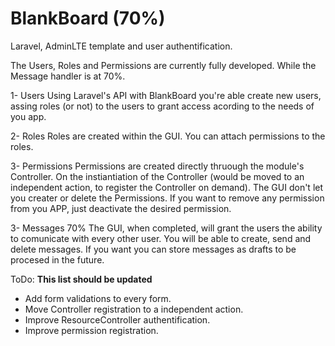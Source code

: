 # BlankBoard (70%)
Laravel, AdminLTE template and user authentification.

The Users, Roles and Permissions are currently fully developed. While the Message handler is at 70%.

1- Users
Using Laravel's API with BlankBoard you're able create new users, assing roles (or not) to the users to grant access acording to the needs of you app.

2- Roles
Roles are created within the GUI. You can attach permissions to the roles.

3- Permissions
Permissions are created directly thruough the module's Controller. On the instiantiation of the Controller (would be moved to an independent action, to register the Controller on demand). The GUI don't let you creater or delete the Permissions. If you want to remove any permission from you APP, just deactivate the desired permission.

3- Messages 70%
The GUI, when completed, will grant the users the ability to comunicate with every other user. You will be able to create, send and delete messages. If you want you can store messages as drafts to be procesed in the future.

ToDo:
**This list should be updated**

* Add form validations to every form.
* Move Controller registration to a independent action.
* Improve ResourceController authentification.
* Improve permission registration.
